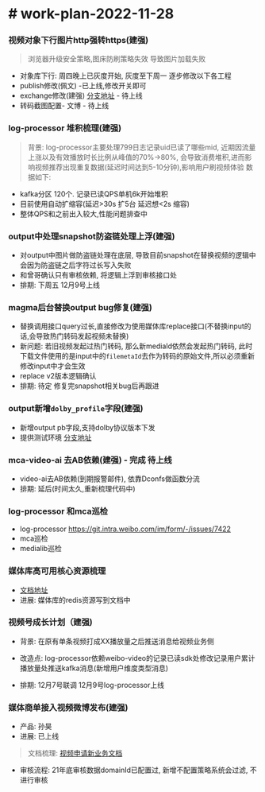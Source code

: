 # # work-plan-2022-11-28

### 视频对象下行图片http强转https(建强)
> 浏览器升级安全策略,图床防刷策略失效 导致图片加载失败
* 对象库下行: 周四晚上已灰度开始, 灰度至下周一 逐步修改以下各工程
* publish修改(佩文) -已上线,修改开关即可
* exchange修改(建强) [分支地址](https://git.intra.weibo.com/im/media-exchange/-/merge_requests/256) - 待上线
* 转码截图配置- 文博 - 待上线

### log-processor 堆积梳理(建强)
> 背景: log-processor主要处理799日志记录uid已读了哪些mid, 近期因流量上涨以及有效播放时长比例从峰值的70%->80%, 会导致消费堆积,进而影响视频推荐出现重复数据(延迟时间达到5-10分钟),影响用户刷视频体验
数据如下:

* kafka分区 120个. 记录已读QPS单机6k开始堆积
* 目前使用自动扩缩容(延迟>30s 扩5台 延迟想<2s 缩容)
* 整体QPS和之前出入较大,性能问题排查中

###  output中处理snapshot防盗链处理上浮(建强)

* 对output中图片做防盗链处理在底层, 导致目前snapshot在替换视频的逻辑中会因为防盗链之后字符过长写入失败
* 和曾哥确认只有审核依赖, 将逻辑上浮到审核接口处
* 排期: 下周五 12月9号上线

###  magma后台替换output bug修复(建强)
* 替换调用接口query过长,直接修改为使用媒体库replace接口(不替换input的话,会导致热门转码发起视频未替换)
* 新问题: 若旧视频发起过热门转码, 那么新mediaId依然会发起热门转码, 此时下载文件使用的是input中的`filemetaId`去作为转码的原始文件,所以必须重新修改input中才会生效
* replace v2版本逻辑确认
* 排期: 待定 修复完snapshot相关bug后再跟进

### output新增`dolby_profile`字段(建强)
* 新增output pb字段,支持dolby协议版本下发
* 提供测试环境 [分支地址](https://git.intra.weibo.com/im/medialib/-/merge_requests/1789)

###  mca-video-ai 去AB依赖(建强) - 完成 待上线
 * video-ai去AB依赖(到期报警邮件), 依靠Dconfs做函数分流
 * 排期: 延后(时间太久,重新梳理代码中)

### log-processor 和mca巡检
* log-processor https://git.intra.weibo.com/im/form/-/issues/7422
* mca巡检
* medialib巡检



###  媒体库高可用核心资源梳理  
* [文档地址](https://wiki.api.weibo.com/zh/weibo_rd/weibo_rd_video/%E8%A7%86%E9%A2%91%E4%B8%AD%E5%8F%B0/wiki/%E4%B8%AD%E5%8F%B0%E6%A0%B8%E5%BF%83%E8%B5%84%E6%BA%90%E6%A2%B3%E7%90%86)
* 进展: 媒体库的redis资源写到文档中




### 视频号成长计划（建强)
* 背景: 在原有单条视频打成XX播放量之后推送消息给视频业务侧

* 改造点: log-processor依赖weibo-video的记录已读sdk处修改记录用户累计播放量处推送kafka消息(新增用户维度类型消息)
* 排期: 12月7号联调   12月9号log-processor上线

### 媒体商单接入视频微博发布(建强)
* 产品: 孙昊
* 进展: 已上线
>  文档梳理: [视频申请新业务文档](https://wiki.api.weibo.com/zh/weibo_rd/weibo_rd_video/public/%E8%A7%86%E9%A2%91%E7%B1%BB%E5%9E%8B%E7%94%B3%E8%AF%B7%E8%A1%A8)
* 审核流程: 21年底审核数据domainId已配置过, 新增不配置策略系统会过滤, 不进行审核





